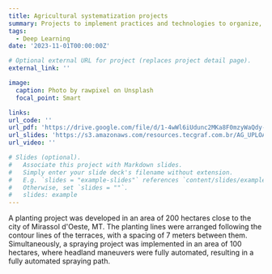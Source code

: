 ```yaml
---
title: Agricultural systematization projects
summary: Projects to implement practices and technologies to organize, optimize and automate agricultural operations.
tags:
  - Deep Learning
date: '2023-11-01T00:00:00Z'

# Optional external URL for project (replaces project detail page).
external_link: ''

image:
  caption: Photo by rawpixel on Unsplash
  focal_point: Smart

links:
url_code: ''
url_pdf: 'https://drive.google.com/file/d/1-4wWl6iUdunc2MKa8F0mzyWaQdy-fDN3/view?usp=sharing'
url_slides: 'https://s3.amazonaws.com/resources.tecgraf.com.br/AG_UPLOADS/375c4038-7ee0-451c-8a23-c7c3077a3f26.htm'
url_video: ''

# Slides (optional).
#   Associate this project with Markdown slides.
#   Simply enter your slide deck's filename without extension.
#   E.g. `slides = "example-slides"` references `content/slides/example-slides.md`.
#   Otherwise, set `slides = ""`.
#   slides: example
---
```


A planting project was developed in an area of ​​200 hectares close to the city of Mirassol d'Oeste, MT. The planting lines were arranged following the contour lines of the terraces, with a spacing of 7 meters between them. Simultaneously, a spraying project was implemented in an area of ​​100 hectares, where headland maneuvers were fully automated, resulting in a fully automated spraying path.
